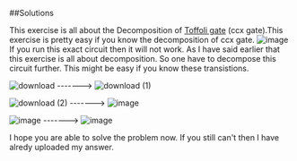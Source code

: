 ##Solutions

This exercise is all about the Decomposition of [Toffoli gate](https://en.wikipedia.org/wiki/Toffoli_gate "Toffoli gate") (ccx gate).This exercise is pretty easy if you know the decomposition of ccx gate.
![image](https://user-images.githubusercontent.com/55018955/119766983-ac1eab00-bed3-11eb-942e-9969b2dcace2.png)
If you run this exact circuit then it will not work. As I have said earlier that this exercise is all about decomposition. So one have to decompose this circuit further. This might be easy if you know these transistions. 

![download](https://user-images.githubusercontent.com/55018955/119766114-12a2c980-bed2-11eb-9223-1bed25f13a4b.png)
    ------->       ![download (1)](https://user-images.githubusercontent.com/55018955/119766233-48e04900-bed2-11eb-8ca6-866cef18ea90.png)

![download (2)](https://user-images.githubusercontent.com/55018955/119766328-6f9e7f80-bed2-11eb-8697-b84e3e776111.png)
    ------->       ![image](https://user-images.githubusercontent.com/55018955/119766378-88a73080-bed2-11eb-82cb-61fdf6e78b3b.png)

![image](https://user-images.githubusercontent.com/55018955/119766566-e2a7f600-bed2-11eb-87e5-62f5d0ad5b7b.png)
    ------->        ![image](https://user-images.githubusercontent.com/55018955/119766604-f3586c00-bed2-11eb-8ce2-e289e7da70d9.png)

I hope you are able to solve the problem now. If you still can't then I have alredy uploaded my answer.
